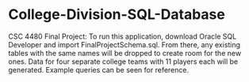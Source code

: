 # College-Division-SQL-Database
CSC 4480 Final Project:
To run this application, download Oracle SQL Developer and import FinalProjectSchema.sql. From there, any existing tables with the same names will be dropped to create room for the new ones. Data for four separate college teams with 11 players each will be generated. Example queries can be seen for reference.
